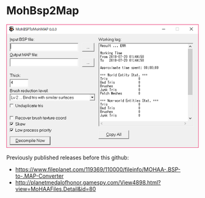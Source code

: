 # MohBsp2Map

![Application](screenshot.png)

Previously published releases before this github:
- https://www.fileplanet.com/119369/110000/fileinfo/MOHAA-.BSP-to-.MAP-Converter
- http://planetmedalofhonor.gamespy.com/View4898.html?view=MoHAAFiles.Detail&id=80
